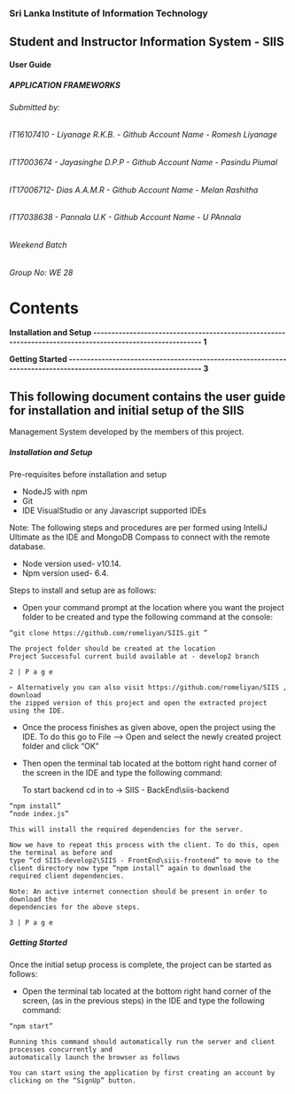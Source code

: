 ### Sri Lanka Institute of Information Technology

## Student and Instructor Information System - SIIS

#### User Guide

##### APPLICATION FRAMEWORKS 

###### Submitted by:

###### IT16107410 - Liyanage R.K.B.  - Github Account Name - Romesh Liyanage

###### IT17003674 - Jayasinghe D.P.P - Github Account Name -  Pasindu Piumal

###### IT17006712- Dias A.A.M.R      - Github Account Name -  Melan Rashitha

###### IT17038638 - Pannala U.K      - Github Account Name -  U PAnnala

###### Weekend Batch

###### Group No: WE 28



# Contents

**Installation and Setup ---------------------------------------------------------------------------------------------------------- 1**

**Getting Started ----------------------------------------------------------------------------------------------------------------- 3**



## This following document contains the user guide for installation and initial setup of the SIIS

Management System developed by the members of this project.

##### Installation and Setup

Pre-requisites before installation and setup

- NodeJS with npm
- Git
- IDE VisualStudio or any Javascript supported IDEs

Note: The following steps and procedures are per formed using IntelliJ Ultimate as the IDE and
MongoDB Compass to connect with the remote database.

- Node version used- v10.14.
- Npm version used- 6.4.

Steps to install and setup are as follows:

- Open your command prompt at the location where you want the project folder to be created and
    type the following command at the console:

```
“git clone https://github.com/romeliyan/SIIS.git ”
```
```
The project folder should be created at the location
Project Successful current build available at - develop2 branch
```

```
2 | P a g e
```
```
➢ Alternatively you can also visit https://github.com/romeliyan/SIIS , download
the zipped version of this project and open the extracted project using the IDE.
```
- Once the process finishes as given above, open the project using the IDE. To do this go to
    File --> Open and select the newly created project folder and click “OK”
- Then open the terminal tab located at the bottom right hand corner of the screen in the IDE and
    type the following command:

	To start backend
	cd in to -> SIIS - BackEnd\siis-backend
```
“npm install”
“node index.js”
```
```
This will install the required dependencies for the server.
```
```
Now we have to repeat this process with the client. To do this, open the terminal as before and
type “cd SIIS-develop2\SIIS - FrontEnd\siis-frontend” to move to the client directory now type “npm install” again to download the
required client dependencies.
```
```
Note: An active internet connection should be present in order to download the
dependencies for the above steps.
```

```
3 | P a g e
```
##### Getting Started

Once the initial setup process is complete, the project can be started as follows:

- Open the terminal tab located at the bottom right hand corner of the screen, (as in the previous
    steps) in the IDE and type the following command:


```
“npm start”
```
```
Running this command should automatically run the server and client processes concurrently and
automatically launch the browser as follows
```
```
You can start using the application by first creating an account by clicking on the “SignUp” button.
```
